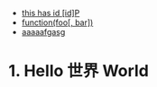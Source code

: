 <!-- MarkdownTOC -->

- [this has id \[id\]P](#this-has-id-idp)
- [function(foo\[, bar\])](#functionfoo-bar)
- [aaaaafgasg](#aaaaafgasg)

<!-- /MarkdownTOC -->

# 1. Hello 世界 World
